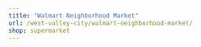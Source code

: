 ```yaml
---
title: "Walmart Neighborhood Market"
url: /west-valley-city/walmart-neighborhood-market/
shop: supermarket
---
```

